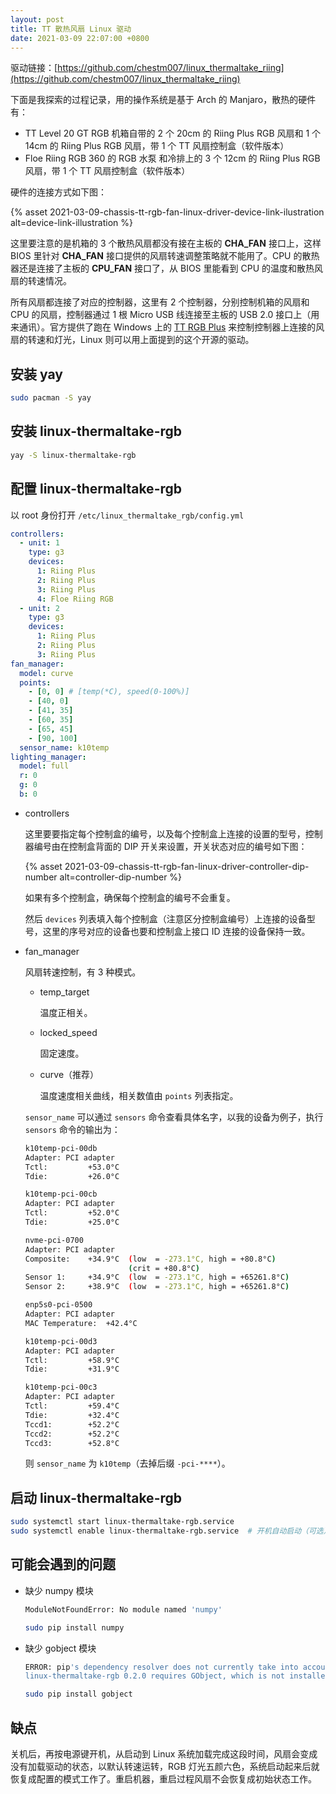 ```yaml
---
layout: post
title: TT 散热风扇 Linux 驱动
date: 2021-03-09 22:07:00 +0800
---
```


驱动链接：[https://github.com/chestm007/linux_thermaltake_riing](https://github.com/chestm007/linux_thermaltake_riing)

下面是我探索的过程记录，用的操作系统是基于 Arch 的 Manjaro，散热的硬件有：

- TT Level 20 GT RGB 机箱自带的 2 个 20cm 的 Riing Plus RGB 风扇和 1 个 14cm 的 Riing Plus RGB 风扇，带 1 个 TT 风扇控制盒（软件版本）
- Floe Riing RGB 360 的 RGB 水泵 和冷排上的 3 个 12cm 的 Riing Plus RGB 风扇，带 1 个 TT 风扇控制盒（软件版本）

硬件的连接方式如下图：

{% asset 2021-03-09-chassis-tt-rgb-fan-linux-driver-device-link-ilustration alt=device-link-illustration %}

这里要注意的是机箱的 3 个散热风扇都没有接在主板的 **CHA_FAN** 接口上，这样 BIOS 里针对 **CHA_FAN** 接口提供的风扇转速调整策略就不能用了。CPU 的散热器还是连接了主板的 **CPU_FAN** 接口了，从 BIOS 里能看到 CPU 的温度和散热风扇的转速情况。

所有风扇都连接了对应的控制器，这里有 2 个控制器，分别控制机箱的风扇和 CPU 的风扇，控制器通过 1 根 Micro USB 线连接至主板的 USB 2.0 接口上（用来通讯）。官方提供了跑在 Windows 上的 [TT RGB Plus](https://ttrgbplus.thermaltake.com/cn/) 来控制控制器上连接的风扇的转速和灯光，Linux 则可以用上面提到的这个开源的驱动。

## 安装 yay

```bash
sudo pacman -S yay
```

## 安装 linux-thermaltake-rgb

```bash
yay -S linux-thermaltake-rgb
```

## 配置 linux-thermaltake-rgb

以 root 身份打开 `/etc/linux_thermaltake_rgb/config.yml`

```yaml
controllers:
  - unit: 1
    type: g3
    devices:
      1: Riing Plus
      2: Riing Plus
      3: Riing Plus
      4: Floe Riing RGB
  - unit: 2
    type: g3
    devices:
      1: Riing Plus
      2: Riing Plus
      3: Riing Plus
fan_manager:
  model: curve
  points:
    - [0, 0] # [temp(*C), speed(0-100%)]
    - [40, 0]
    - [41, 35]
    - [60, 35]
    - [65, 45]
    - [90, 100]
  sensor_name: k10temp
lighting_manager:
  model: full
  r: 0
  g: 0
  b: 0
```

- controllers

  这里要要指定每个控制盒的编号，以及每个控制盒上连接的设置的型号，控制器编号由在控制盒背面的 DIP 开关来设置，开关状态对应的编号如下图：

  {% asset 2021-03-09-chassis-tt-rgb-fan-linux-driver-controller-dip-number alt=controller-dip-number %}

  如果有多个控制盒，确保每个控制盒的编号不会重复。

  然后 `devices` 列表填入每个控制盒（注意区分控制盒编号）上连接的设备型号，这里的序号对应的设备也要和控制盒上接口 ID 连接的设备保持一致。

- fan_manager

  风扇转速控制，有 3 种模式。

  - temp_target

    温度正相关。

  - locked_speed

    固定速度。

  - curve（推荐）

    温度速度相关曲线，相关数值由 `points` 列表指定。

  `sensor_name` 可以通过 `sensors` 命令查看具体名字，以我的设备为例子，执行 `sensors` 命令的输出为：

  ```bash
  k10temp-pci-00db
  Adapter: PCI adapter
  Tctl:         +53.0°C
  Tdie:         +26.0°C

  k10temp-pci-00cb
  Adapter: PCI adapter
  Tctl:         +52.0°C
  Tdie:         +25.0°C

  nvme-pci-0700
  Adapter: PCI adapter
  Composite:    +34.9°C  (low  = -273.1°C, high = +80.8°C)
                         (crit = +80.8°C)
  Sensor 1:     +34.9°C  (low  = -273.1°C, high = +65261.8°C)
  Sensor 2:     +38.9°C  (low  = -273.1°C, high = +65261.8°C)

  enp5s0-pci-0500
  Adapter: PCI adapter
  MAC Temperature:  +42.4°C

  k10temp-pci-00d3
  Adapter: PCI adapter
  Tctl:         +58.9°C
  Tdie:         +31.9°C

  k10temp-pci-00c3
  Adapter: PCI adapter
  Tctl:         +59.4°C
  Tdie:         +32.4°C
  Tccd1:        +52.2°C
  Tccd2:        +52.2°C
  Tccd3:        +52.8°C
  ```

  则 `sensor_name` 为 `k10temp`（去掉后缀 `-pci-****`）。

## 启动 linux-thermaltake-rgb

```bash
sudo systemctl start linux-thermaltake-rgb.service
sudo systemctl enable linux-thermaltake-rgb.service  # 开机自动启动（可选）
```

## 可能会遇到的问题

- 缺少 numpy 模块

  ```bash
  ModuleNotFoundError: No module named 'numpy'
  ```

  ```bash
  sudo pip install numpy
  ```

- 缺少 gobject 模块

  ```bash
  ERROR: pip's dependency resolver does not currently take into account all the packages that are installed. This behaviour is the source of the following dependency conflicts.
  linux-thermaltake-rgb 0.2.0 requires GObject, which is not installed.
  ```

  ```bash
  sudo pip install gobject
  ```

## 缺点

关机后，再按电源键开机，从启动到 Linux 系统加载完成这段时间，风扇会变成没有加载驱动的状态，以默认转速运转，RGB 灯光五颜六色，系统启动起来后就恢复成配置的模式工作了。重启机器，重启过程风扇不会恢复成初始状态工作。
